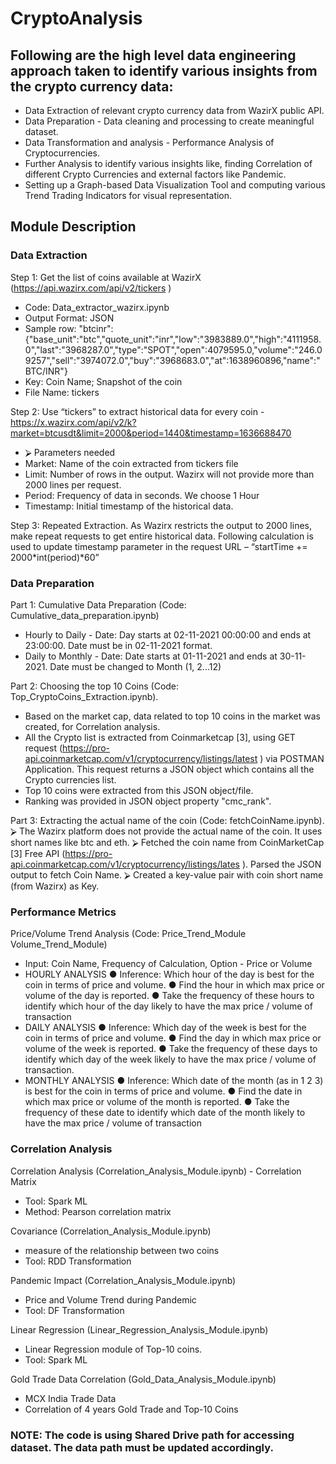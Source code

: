 # CryptoAnalysis

## Following are the high level data engineering approach taken to identify various insights from the crypto currency data:
  - Data Extraction of relevant crypto currency data from WazirX public API.
  - Data Preparation - Data cleaning and processing to create meaningful dataset.
  - Data Transformation and analysis - Performance Analysis of Cryptocurrencies.
  - Further Analysis to identify various insights like, finding Correlation of different Crypto Currencies and external factors like Pandemic.
  - Setting up a Graph-based Data Visualization Tool and computing various Trend Trading Indicators for visual representation.
 
 ## Module Description
 ### Data Extraction
 
 Step 1: Get the list of coins available at WazirX (https://api.wazirx.com/api/v2/tickers )
 - Code: Data_extractor_wazirx.ipynb
 - Output Format: JSON
 - Sample row: "btcinr":{"base_unit":"btc","quote_unit":"inr","low":"3983889.0","high":"4111958.0","last":"3968287.0","type":"SPOT","open":4079595.0,"volume":"246.09257","sell":"3974072.0","buy":"3968683.0","at":1638960896,"name":"BTC/INR"}
 - Key: Coin Name; Snapshot of the coin
 - File Name: tickers
 
 Step 2: Use “tickers” to extract historical data for every coin -https://x.wazirx.com/api/v2/k?market=btcusdt&limit=2000&period=1440&timestamp=1636688470 
 - ⮚	Parameters needed
 - Market: Name of the coin extracted from tickers file
 - Limit: Number of rows in the output. Wazirx will not provide more than 2000 lines per request.
 - Period: Frequency of data in seconds. We choose 1 Hour
 - Timestamp: Initial timestamp of the historical data.

Step 3: Repeated Extraction. As Wazirx restricts the output to 2000 lines, make repeat requests to get entire historical data. Following calculation is used to update timestamp parameter in the request URL – “startTime += 2000*int(period)*60”


 ### Data Preparation
 
 Part 1: Cumulative Data Preparation (Code: Cumulative_data_preparation.ipynb)
 - Hourly to Daily - Date: Day starts at 02-11-2021  00:00:00 and ends at 23:00:00. Date must be in 02-11-2021 format.
 - Daily to Monthly - Date: Date starts at 01-11-2021 and ends at 30-11-2021. Date must be changed to Month (1, 2...12)
 
 Part 2: Choosing the top 10 Coins (Code: Top_CryptoCoins_Extraction.ipynb).
 - Based on the market cap, data related to top 10 coins in the market was created, for Correlation analysis.
 - All the Crypto list is extracted from Coinmarketcap [3], using GET request (https://pro-api.coinmarketcap.com/v1/cryptocurrency/listings/latest ) via POSTMAN Application. This request returns a JSON object which contains all the Crypto currencies list.
 - Top 10 coins were extracted from this JSON object/file.
 - Ranking was provided in JSON object property "cmc_rank".
 
Part 3: Extracting the actual name of the coin (Code: fetchCoinName.ipynb).
⮚	The Wazirx platform does not provide the actual name of the coin. It uses short names like btc and eth. 
⮚	Fetched the coin name from CoinMarketCap [3] Free API (https://pro-api.coinmarketcap.com/v1/cryptocurrency/listings/lates ). Parsed the JSON output to fetch Coin Name. 
⮚	Created a key-value pair with coin short name (from Wazirx) as Key.


### Performance Metrics

Price/Volume Trend Analysis (Code: Price_Trend_Module Volume_Trend_Module)
- Input: Coin Name, Frequency of Calculation, Option - Price or Volume
 - HOURLY ANALYSIS 
●	Inference: Which hour of the day is best for the coin in terms of price and volume.
●	Find the hour in which max price or volume of the day is reported.
●	Take the frequency of these hours to identify which hour of the day likely to have the max price / volume of transaction
- DAILY ANALYSIS 
●	Inference: Which day of the week is best for the coin in terms of price and volume.
●	Find the day in which max price or volume of the week is reported.
●	Take the frequency of these days to identify which day of the week likely to have the max price / volume of transaction.
- MONTHLY ANALYSIS
●	Inference: Which date of the month (as in 1 2 3) is best for the coin in terms of price and volume.
●	Find the date in which max price or volume of the month is reported.
●	Take the frequency of these date to identify which date of the month likely to have the max price / volume of transaction

### Correlation Analysis

Correlation Analysis (Correlation_Analysis_Module.ipynb)
	- Correlation Matrix
  - Tool: Spark ML
  - Method: Pearson correlation matrix
	
Covariance (Correlation_Analysis_Module.ipynb)
  - measure of the relationship between two coins
  - Tool: RDD Transformation


Pandemic Impact (Correlation_Analysis_Module.ipynb)
  - Price and Volume Trend during Pandemic
  - Tool: DF Transformation


Linear Regression (Linear_Regression_Analysis_Module.ipynb)
  - Linear Regression module of Top-10 coins.
  - Tool: Spark ML

Gold Trade Data Correlation (Gold_Data_Analysis_Module.ipynb)
  - MCX India Trade Data
  - Correlation of 4 years Gold Trade and Top-10 Coins

### NOTE: The code is using Shared Drive path for accessing dataset. The data path must be updated accordingly.
 

 
